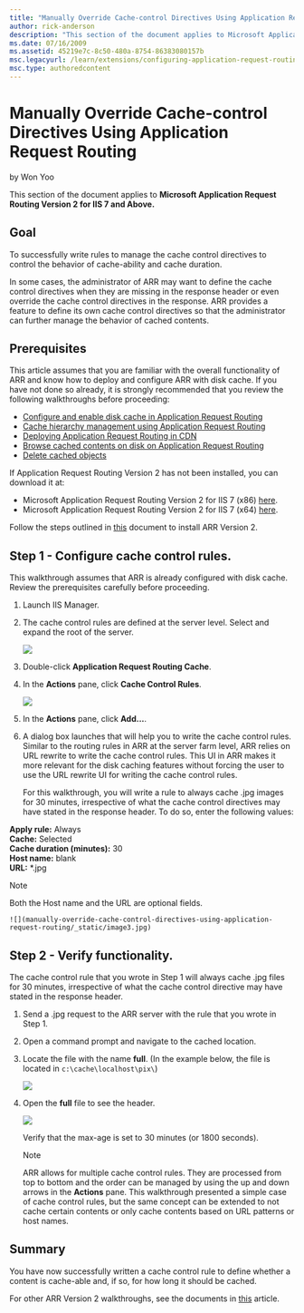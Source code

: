 ```yaml
---
title: "Manually Override Cache-control Directives Using Application Request Routing"
author: rick-anderson
description: "This section of the document applies to Microsoft Application Request Routing Version 2 for IIS 7 and Above. Goal To successfully write rules to manage the c..."
ms.date: 07/16/2009
ms.assetid: 45219e7c-8c50-480a-8754-86383080157b
msc.legacyurl: /learn/extensions/configuring-application-request-routing-arr/manually-override-cache-control-directives-using-application-request-routing
msc.type: authoredcontent
---
```

Manually Override Cache-control Directives Using Application Request Routing
====================
by Won Yoo

This section of the document applies to **Microsoft Application Request Routing Version 2 for IIS 7 and Above.**

## Goal

To successfully write rules to manage the cache control directives to control the behavior of cache-ability and cache duration.

In some cases, the administrator of ARR may want to define the cache control directives when they are missing in the response header or even override the cache control directives in the response. ARR provides a feature to define its own cache control directives so that the administrator can further manage the behavior of cached contents.

## Prerequisites

This article assumes that you are familiar with the overall functionality of ARR and know how to deploy and configure ARR with disk cache. If you have not done so already, it is strongly recommended that you review the following walkthroughs before proceeding:

- [Configure and enable disk cache in Application Request Routing](configure-and-enable-disk-cache-in-application-request-routing.md)
- [Cache hierarchy management using Application Request Routing](cache-hierarchy-management-using-application-request-routing.md)
- [Deploying Application Request Routing in CDN](../installing-application-request-routing-arr/deploying-application-request-routing-in-cdn.md)
- [Browse cached contents on disk on Application Request Routing](browse-cached-contents-on-disk-on-application-request-routing.md)
- [Delete cached objects](delete-cached-objects.md)

If Application Request Routing Version 2 has not been installed, you can download it at:

- Microsoft Application Request Routing Version 2 for IIS 7 (x86) [here](https://download.microsoft.com/download/4/D/F/4DFDA851-515F-474E-BA7A-5802B3C95101/ARRv2_setup_x86.EXE).
- Microsoft Application Request Routing Version 2 for IIS 7 (x64) [here](https://download.microsoft.com/download/3/4/1/3415F3F9-5698-44FE-A072-D4AF09728390/ARRv2_setup_x64.EXE).

Follow the steps outlined in [this](../installing-application-request-routing-arr/install-application-request-routing-version-2.md) document to install ARR Version 2.

## Step 1 - Configure cache control rules.

This walkthrough assumes that ARR is already configured with disk cache. Review the prerequisites carefully before proceeding.

1. Launch IIS Manager.
2. The cache control rules are defined at the server level. Select and expand the root of the server.

    ![](manually-override-cache-control-directives-using-application-request-routing/_static/image1.jpg)
3. Double-click **Application Request Routing Cache**.
4. In the **Actions** pane, click **Cache Control Rules**.

    ![](manually-override-cache-control-directives-using-application-request-routing/_static/image2.jpg)
5. In the **Actions** pane, click **Add...**.
6. A dialog box launches that will help you to write the cache control rules. Similar to the routing rules in ARR at the server farm level, ARR relies on URL rewrite to write the cache control rules. This UI in ARR makes it more relevant for the disk caching features without forcing the user to use the URL rewrite UI for writing the cache control rules. 

    For this walkthrough, you will write a rule to always cache .jpg images for 30 minutes, irrespective of what the cache control directives may have stated in the response header. To do so, enter the following values:  
  
**Apply rule:** Always  
**Cache:** Selected  
**Cache duration (minutes):** 30  
**Host name:** blank  
**URL:** \*.jpg   
  
> [!NOTE]
> Both the Host name and the URL are optional fields.

    ![](manually-override-cache-control-directives-using-application-request-routing/_static/image3.jpg)

## Step 2 - Verify functionality.

The cache control rule that you wrote in Step 1 will always cache .jpg files for 30 minutes, irrespective of what the cache control directive may have stated in the response header.

1. Send a .jpg request to the ARR server with the rule that you wrote in Step 1.
2. Open a command prompt and navigate to the cached location.
3. Locate the file with the name **full**. (In the example below, the file is located in `c:\cache\localhost\pix\`)

    ![](manually-override-cache-control-directives-using-application-request-routing/_static/image4.jpg)
4. Open the **full** file to see the header.

    ![](manually-override-cache-control-directives-using-application-request-routing/_static/image5.jpg)

    Verify that the max-age is set to 30 minutes (or 1800 seconds).

    > [!NOTE]
    > ARR allows for multiple cache control rules. They are processed from top to bottom and the order can be managed by using the up and down arrows in the **Actions** pane. This walkthrough presented a simple case of cache control rules, but the same concept can be extended to not cache certain contents or only cache contents based on URL patterns or host names.

## Summary

You have now successfully written a cache control rule to define whether a content is cache-able and, if so, for how long it should be cached.

For other ARR Version 2 walkthroughs, see the documents in [this](../planning-for-arr/application-request-routing-version-2-overview.md) article.